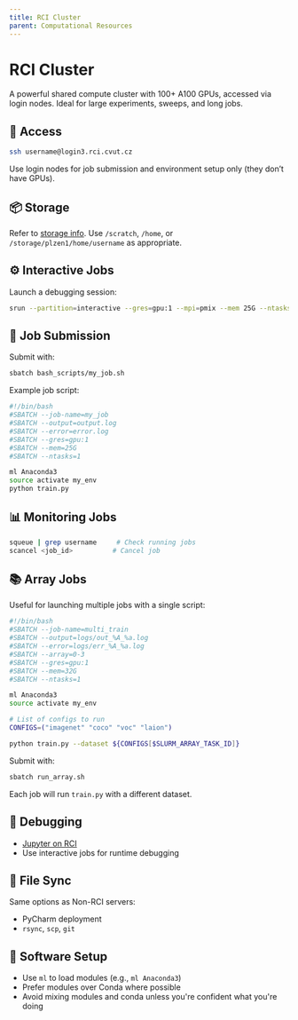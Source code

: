 ```yaml
---
title: RCI Cluster
parent: Computational Resources
---
```


# RCI Cluster

A powerful shared compute cluster with 100+ A100 GPUs, accessed via login nodes. Ideal for large experiments, sweeps, and long jobs.

## 🔐 Access

```bash
ssh username@login3.rci.cvut.cz
```
Use login nodes for job submission and environment setup only (they don’t have GPUs).

## 📦 Storage

Refer to [storage info](https://login.rci.cvut.cz/wiki/how_to_start#storage-and-data). Use `/scratch`, `/home`, or `/storage/plzen1/home/username` as appropriate.

## ⚙️ Interactive Jobs

Launch a debugging session:
```bash
srun --partition=interactive --gres=gpu:1 --mpi=pmix --mem 25G --ntasks-per-node=1 --pty bash -i
```

## 📄 Job Submission

Submit with:
```bash
sbatch bash_scripts/my_job.sh
```

Example job script:
```bash
#!/bin/bash
#SBATCH --job-name=my_job
#SBATCH --output=output.log
#SBATCH --error=error.log
#SBATCH --gres=gpu:1
#SBATCH --mem=25G
#SBATCH --ntasks=1

ml Anaconda3
source activate my_env
python train.py
```

## 📊 Monitoring Jobs

```bash
squeue | grep username     # Check running jobs
scancel <job_id>          # Cancel job
```

## 📚 Array Jobs

Useful for launching multiple jobs with a single script:

```bash
#!/bin/bash
#SBATCH --job-name=multi_train
#SBATCH --output=logs/out_%A_%a.log
#SBATCH --error=logs/err_%A_%a.log
#SBATCH --array=0-3
#SBATCH --gres=gpu:1
#SBATCH --mem=32G
#SBATCH --ntasks=1

ml Anaconda3
source activate my_env

# List of configs to run
CONFIGS=("imagenet" "coco" "voc" "laion")

python train.py --dataset ${CONFIGS[$SLURM_ARRAY_TASK_ID]}
```

Submit with:
```bash
sbatch run_array.sh
```

Each job will run `train.py` with a different dataset.

## 🐞 Debugging

- [Jupyter on RCI](https://login.rci.cvut.cz/wiki/jupyter)
- Use interactive jobs for runtime debugging

## 🔄 File Sync

Same options as Non-RCI servers:
- PyCharm deployment
- `rsync`, `scp`, `git`

## 🧪 Software Setup

- Use `ml` to load modules (e.g., `ml Anaconda3`)
- Prefer modules over Conda where possible
- Avoid mixing modules and conda unless you're confident what you're doing

